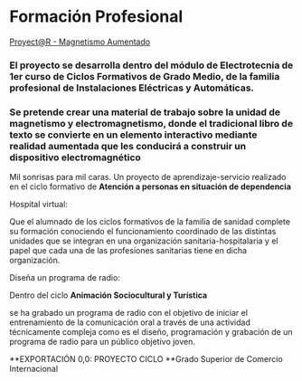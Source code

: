 # Formación Profesional

[Proyect@R - Magnetismo Aumentado](https://sites.google.com/a/bylinedu.es/proyectoar/)

### El proyecto se desarrolla dentro del módulo de Electrotecnia de 1er curso de Ciclos Formativos de Grado Medio, de la familia profesional de Instalaciones Eléctricas y Automáticas.

### Se pretende crear una material de trabajo sobre la unidad de magnetismo y electromagnetismo, donde el tradicional libro de texto se convierte en un elemento interactivo mediante realidad aumentada que les conducirá a construir un dispositivo electromagnético

Mil sonrisas para mil caras. Un proyecto de aprendizaje-servicio realizado en el ciclo formativo de **Atención a personas en situación de dependencia**

Hospital virtual:

Que el alumnado de los ciclos formativos de la familia de sanidad complete su formación conociendo el funcionamiento coordinado de las distintas unidades que se integran en una organización sanitaria-hospitalaria y el papel que cada una de las profesiones sanitarias tiene en dicha organización.

Diseña un programa de radio:

Dentro del ciclo **Animación Sociocultural y Turística**

se ha grabado un programa de radio con el objetivo de iniciar el entrenamiento de la comunicación oral a través de una actividad técnicamente compleja como es el diseño, programación y grabación de un programa de radio para un público objetivo joven.

**EXPORTACIÓN 0,0: PROYECTO CICLO **Grado Superior de Comercio Internacional


